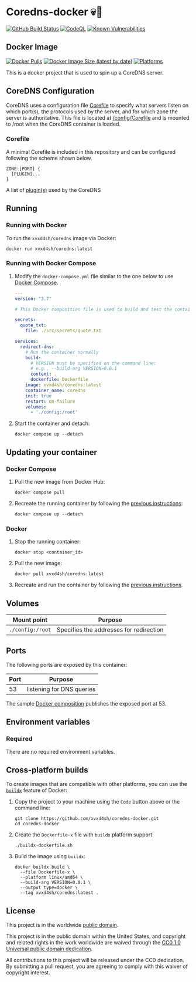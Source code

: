 # Coredns-docker 💀🐳 #

[![GitHub Build Status](https://github.com/xvxd4sh/coredns-docker/workflows/build/badge.svg)](https://github.com/xvxd4sh/coredns-docker/actions/workflows/build.yml)
[![CodeQL](https://github.com/xvxd4sh/coredns-docker/workflows/CodeQL/badge.svg)](https://github.com/xvxd4sh/coredns-docker/actions/workflows/codeql-analysis.yml)
[![Known Vulnerabilities](https://snyk.io/test/github/xvxd4sh/coredns-docker/badge.svg)](https://snyk.io/test/github/xvxd4sh/coredns-docker)

## Docker Image ##

[![Docker Pulls](https://img.shields.io/docker/pulls/xvxd4sh/coredns)](https://hub.docker.com/r/xvxd4sh/coredns)
[![Docker Image Size (latest by date)](https://img.shields.io/docker/image-size/xvxd4sh/coredns)](https://hub.docker.com/r/xvxd4sh/coredns)
[![Platforms](https://img.shields.io/badge/platforms-amd64%20%7C%20arm%2Fv6%20%7C%20arm%2Fv7%20%7C%20arm64%20%7C%20ppc64le%20%7C%20s390x-blue)](https://hub.docker.com/r/xvxd4sh/coredns-docker/tags)

This is a docker project that is used to spin up a CoreDNS server.

## CoreDNS Configuration

CoreDNS uses a configuration file [Corefile](https://coredns.io/2017/07/23/corefile-explained/) to specify what servers listen on which port(s), the protocols used by the server, and for which zone the server is authoritative. This file is located at [/config/Corefile](https://github.com/xvxd4sh/coredns-docker/blob/develop/config/Corefile) and is mounted to /root when the CoreDNS container is loaded.

### Corefile 

A minimal Corefile is included in this repository and can be configured following the scheme shown below.

```
ZONE:[PORT] {
  [PLUGIN]...
}
```

A list of [plugin(s)](https://coredns.io/plugins/) used by the CoreDNS


## Running ##

### Running with Docker ###

To run the `xvxd4sh/coredns` image via Docker:

```console
docker run xvxd4sh/coredns:latest
```

### Running with Docker Compose ###

1. Modify the `docker-compose.yml` file similar to the one below to use [Docker Compose](https://docs.docker.com/compose/).

    ```yaml
    ---
    version: "3.7"

    # This Docker composition file is used to build and test the container

    secrets:
      quote_txt:
        file: ./src/secrets/quote.txt

    services:
      redirect-dns:
        # Run the container normally
        build:
          # VERSION must be specified on the command line:
          # e.g., --build-arg VERSION=0.0.1
          context: .
          dockerfile: Dockerfile
        image: xvxd4sh/coredns:latest
        container_name: coredns
        init: true
        restart: on-failure
        volumes:
          - './config:/root'
    ```

1. Start the container and detach:

    ```console
    docker compose up --detach
    ```

<!-- ## Using secrets with your container ##

This container also supports passing sensitive values via [Docker
secrets](https://docs.docker.com/engine/swarm/secrets/).  Passing sensitive
values like your credentials can be more secure using secrets than using
environment variables.  See the
[secrets](#secrets) section below for a table of all supported secret files.

1. To use secrets, create a `quote.txt` file containing the values you want set:

    ```text
    Better lock it in your pocket.
    ```

1. Then add the secret to your `docker-compose.yml` file:

    ```yaml
    ---
    version: "3.7"

    secrets:
      quote_txt:
        file: quote.txt

    services:
      example:
        image: xvxd4sh/coredns:latest
        volumes:
          - type: bind
            source: <your_log_dir>
            target: /var/log
        environment:
          - ECHO_MESSAGE="Hello from docker compose"
        ports:
          - target: 8080
            published: 8080
            protocol: tcp
        secrets:
          - source: quote_txt
            target: quote.txt
    ``` -->

## Updating your container ##

### Docker Compose ###

1. Pull the new image from Docker Hub:

    ```console
    docker compose pull
    ```

1. Recreate the running container by following the [previous instructions](#running-with-docker-compose):

    ```console
    docker compose up --detach
    ```

### Docker ###

1. Stop the running container:

    ```console
    docker stop <container_id>
    ```

1. Pull the new image:

    ```console
    docker pull xvxd4sh/coredns:latest
    ```

1. Recreate and run the container by following the [previous instructions](#running-with-docker).

## Volumes ##

| Mount point | Purpose        |
|-------------|----------------|
| `./config:/root`  |  Specifies the addresses for redirection  |

## Ports ##

The following ports are exposed by this container:

| Port | Purpose        |
|------|----------------|
| 53 | listening for DNS queries |

The sample [Docker composition](docker-compose.yml) publishes the
exposed port at 53.

## Environment variables ##

### Required ###

There are no required environment variables.

<!--
| Name  | Purpose | Default |
|-------|---------|---------|
| `REQUIRED_VARIABLE` | Describe its purpose. | `null` |
-->

<!--
### Optional ###

 | Name  | Purpose | Default |
|-------|---------|---------|
| `ECHO_MESSAGE` | Sets the message echoed by this container.  | `Hello World from Dockerfile` | -->

<!--
## Secrets ##

| Filename     | Purpose |
|--------------|---------|
| `quote.txt` | Replaces the secret stored in the example library's package data. | -->

<!-- ## Building from source ##

Build the image locally using this git repository as the [build context](https://docs.docker.com/engine/reference/commandline/build/#git-repositories):

```console
docker build \
  --build-arg VERSION=0.0.1 \
  --tag cisagov/example:0.0.1 \
  https://github.com/cisagov/example.git#develop
``` -->

## Cross-platform builds ##

To create images that are compatible with other platforms, you can use the
[`buildx`](https://docs.docker.com/buildx/working-with-buildx/) feature of
Docker:

1. Copy the project to your machine using the `Code` button above
   or the command line:

    ```console
    git clone https://github.com/xvxd4sh/coredns-docker.git
    cd coredns-docker
    ```

1. Create the `Dockerfile-x` file with `buildx` platform support:

    ```console
    ./buildx-dockerfile.sh
    ```

1. Build the image using `buildx`:

    ```console
    docker buildx build \
      --file Dockerfile-x \
      --platform linux/amd64 \
      --build-arg VERSION=0.0.1 \
      --output type=docker \
      --tag xvxd4sh/coredns:latest .
    ```

<!-- ## Contributing ##

We welcome contributions!  Please see [`CONTRIBUTING.md`](CONTRIBUTING.md) for
details. -->

## License ##

This project is in the worldwide [public domain](LICENSE).

This project is in the public domain within the United States, and
copyright and related rights in the work worldwide are waived through
the [CC0 1.0 Universal public domain
dedication](https://creativecommons.org/publicdomain/zero/1.0/).

All contributions to this project will be released under the CC0
dedication. By submitting a pull request, you are agreeing to comply
with this waiver of copyright interest.
